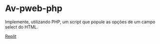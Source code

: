 <h1>Av-pweb-php</h1> 

 
<p>Implemente, utilizando PHP, um script que popule as opções de um campo select do HTML.</p>

  
<a href="https://replit.com/@MiguelMrcio/SillySplendid?v=1">Replit </a>

